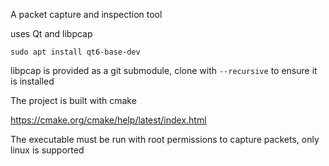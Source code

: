 A packet capture and inspection tool

uses Qt and libpcap
```
sudo apt install qt6-base-dev
```

libpcap is provided as a git submodule, clone with ```--recursive``` to ensure it is installed 


The project is built with cmake

https://cmake.org/cmake/help/latest/index.html

The executable must be run with root permissions to capture packets, only linux is supported
